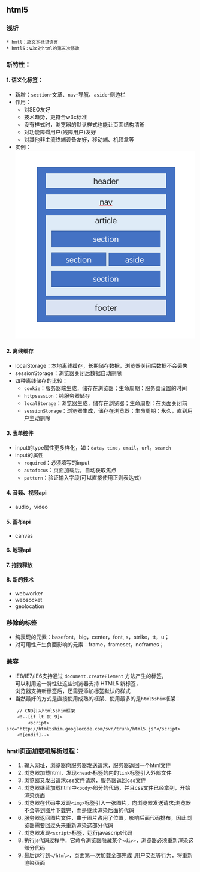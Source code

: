 	

## html5
### 浅析
	* hmtl：超文本标记语言
	* hmtl5：w3c对html的第五次修改
### 新特性：
#### 1. 语义化标签：
* 新增：`section`-文章、`nav`-导航、`aside`-侧边栏
* 作用：
	* 对SEO友好
	* 技术趋势，更符合w3c标准
	* 没有样式时，浏览器的默认样式也能让页面结构清晰
	* 对功能障碍用户(残障用户)友好
	* 对其他非主流终端设备友好，移动端、机顶盒等
* 实例：
	![](/images/layout.png "html5经典页面设计")
#### 2. 离线缓存
* localStorage：本地离线缓存，长期储存数据，浏览器关闭后数据不会丢失
* sessionStorage：浏览器关闭后数据自动删除
* 四种离线储存的比较：
	* `cookie`：服务器端生成，储存在浏览器；生命周期：服务器设置的时间
	* `httpsession`：纯服务器储存
	* `localStorage`：浏览器生成，储存在浏览器；生命周期：在页面关闭前
	* `sessionStorage`：浏览器生成，储存在浏览器；生命周期：永久，直到用户主动删除
#### 3. 表单控件
* input的type属性更多样化，如：`data`，`time`，`email`，`url`，`search`
* input的属性
	* `required`：必须填写的input
	* `autofocus`：页面加载后，自动获取焦点
	* `pattern`：验证输入字段(可以直接使用正则表达式)
#### 4. 音频、视频api
* audio，video
#### 5. 画布api
* canvas
#### 6. 地理api
#### 7. 拖拽释放
#### 8. 新的技术
* webworker
* websocket
* geolocation
### 移除的标签
* 纯表现的元素：basefont，big，center，font, s，strike，tt，u；
* 对可用性产生负面影响的元素：frame，frameset，noframes；
### 兼容
* IE8/IE7/IE6支持通过 `document.createElement` 方法产生的标签，         
	可以利用这一特性让这些浏览器支持 HTML5 新标签，        
	浏览器支持新标签后，还需要添加标签默认的样式         
* 当然最好的方式是直接使用成熟的框架、使用最多的是`html5shim`框架：
````
	// CND引入html5shim框架
	<!--[if lt IE 9]>
		<script> src="http://html5shim.googlecode.com/svn/trunk/html5.js"</script>
	<![endif]-->
````
### hmtl页面加载和解析过程：
* 1. 输入网址，浏览器向服务器发送请求，服务器返回一个html文件
* 2. 浏览器加载html，发现`<head>`标签的内的`link`标签引入外部文件
* 3. 浏览器又发出请求css文件请求，服务器返回css文件
* 4. 浏览器继续加载html中`<body>`部分的代码，并且css文件已经拿到，开始渲染页面
* 5. 浏览器在代码中发现`<img>`标签引入一张图片，向浏览器发送请求;浏览器不会等到图片下载完，而是继续渲染后面的代码
* 6. 服务器返回图片文件，由于图片占用了位置，影响后面代码排布，因此浏览器需要回过头来重新渲染这部分代码
* 7. 浏览器发现`<script>`标签，运行javascript代码
* 8. 执行js代码过程中，它命令浏览器隐藏某个`<div>`，浏览器必须重新渲染这部分代码
* 9. 最后运行到`</html>`，页面第一次加载全部完成 ,用户交互等行为，将重新渲染页面


